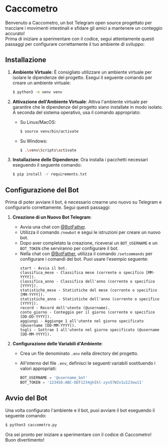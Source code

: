 # Caccometro

Benvenuto a Caccometro, un bot Telegram open source progettato per tracciare i movimenti intestinali e sfidare gli amici a mantenere un conteggio accurato! \
Prima di iniziare a sperimentare con il codice, segui attentamente questi passaggi per configurare correttamente il tuo ambiente di sviluppo:

## Installazione

1. **Ambiente Virtuale**: È consigliato utilizzare un ambiente virtuale per isolare le dipendenze del progetto. Esegui il seguente comando per creare un ambiente virtuale:

   ```bash
   $ python3 -m venv venv
   ```

2. **Attivazione dell'Ambiente Virtuale**: Attiva l'ambiente virtuale per garantire che le dipendenze del progetto siano installate in modo isolato. A seconda del sistema operativo, usa il comando appropriato:

   - Su Linux/MacOS:

     ```bash
     $ source venv/bin/activate
     ```

   - Su Windows:

     ```bash
     $ .\venv\Scripts\activate
     ```

3. **Installazione delle Dipendenze**: Ora installa i pacchetti necessari eseguendo il seguente comando:

   ```bash
   $ pip install -r requirements.txt
   ```

## Configurazione del Bot

Prima di poter avviare il bot, è necessario crearne uno nuovo su Telegram e configurarlo correttamente. Segui questi passaggi:

1. **Creazione di un Nuovo Bot Telegram**:

   - Avvia una chat con [@BotFather](https://t.me/botfather).
   - Utilizza il comando `/newbot` e segui le istruzioni per creare un nuovo bot.
   - Dopo aver completato la creazione, riceverai un `BOT_USERNAME` e un `BOT_TOKEN` che serviranno per configurare il bot.
   - Nella chat con [@BotFather](https://t.me/botfather), utilizza il comando `/setcommands` per configurare i comandi del bot. Puoi usare l'esempio seguente:
     ```
     start - Avvia il bot.
     classifica_mese - Classifica mese (corrente o specifico [MM-YYYY]).
     classifica_anno - Classifica dell'anno (corrente o specifico [YYYY]).
     statistiche_mese - Statistiche del mese (corrente o specifico [MM-YYYY]).
     statistiche_anno - Statistiche dell'anno (corrente o specifico [YYYY]).
     record - Record dell'utente (@username).
     conto_giorno - Conteggio per il giorno (corrente o specifico [DD-DD-YYYY]).
     aggiungi - Aggiunge 1 all'utente nel giorno specificato (@username [DD-MM-YYYY]).
     togli - Sottrae 1 all'utente nel giorno specificato (@username [DD-MM-YYYY]).
     ```

2. **Configurazione delle Variabili d'Ambiente**:

   - Crea un file denominato `.env` nella directory del progetto.
   - All'interno del file `.env`, definisci le seguenti variabili sostituendo i valori appropriati:

     ```python
     BOT_USERNAME = '@username_bot'
     BOT_TOKEN = '123456:ABC-DEF1234ghIkl-zyx57W2v1u123ew11'
     ```

## Avvio del Bot

Una volta configurato l'ambiente e il bot, puoi avviare il bot eseguendo il seguente comando:

```bash
$ python3 caccometro.py
```

Ora sei pronto per iniziare a sperimentare con il codice di Caccometro! Buon divertimento!
